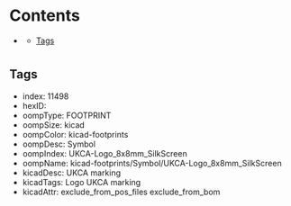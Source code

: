 



Contents
========

* [](#)
	* [Tags](#tags)

# 

## Tags

- index: 11498
- hexID: 
- oompType: FOOTPRINT
- oompSize: kicad
- oompColor: kicad-footprints
- oompDesc: Symbol
- oompIndex: UKCA-Logo_8x8mm_SilkScreen
- oompName: kicad-footprints/Symbol/UKCA-Logo_8x8mm_SilkScreen
- kicadDesc: UKCA marking
- kicadTags: Logo UKCA marking
- kicadAttr: exclude_from_pos_files exclude_from_bom
